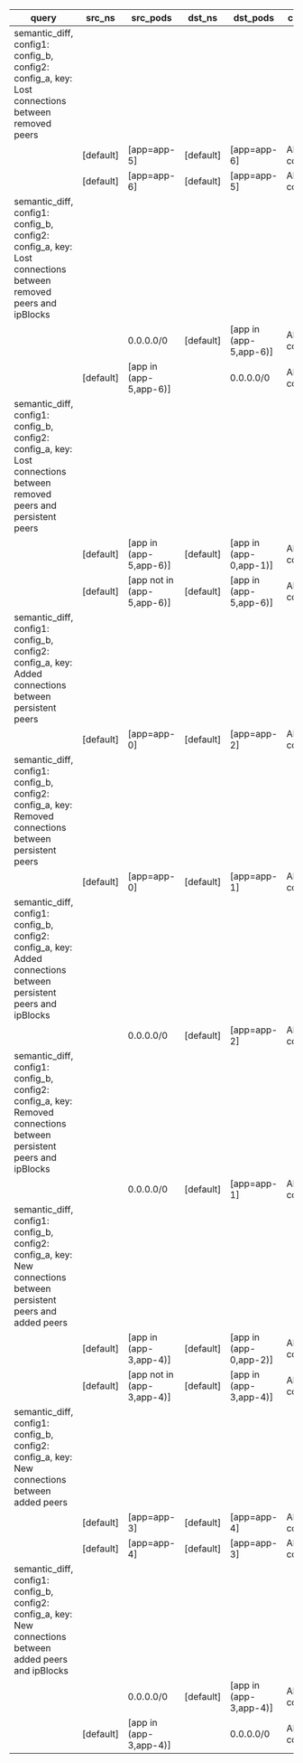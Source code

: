 |query|src_ns|src_pods|dst_ns|dst_pods|connection|
|---|---|---|---|---|---|
|semantic_diff, config1: config_b, config2: config_a, key: Lost connections between removed peers||||||
||[default]|[app=app-5]|[default]|[app=app-6]|All connections|
||[default]|[app=app-6]|[default]|[app=app-5]|All connections|
|semantic_diff, config1: config_b, config2: config_a, key: Lost connections between removed peers and ipBlocks||||||
|||0.0.0.0/0|[default]|[app in (app-5,app-6)]|All connections|
||[default]|[app in (app-5,app-6)]||0.0.0.0/0|All connections|
|semantic_diff, config1: config_b, config2: config_a, key: Lost connections between removed peers and persistent peers||||||
||[default]|[app in (app-5,app-6)]|[default]|[app in (app-0,app-1)]|All connections|
||[default]|[app not in (app-5,app-6)]|[default]|[app in (app-5,app-6)]|All connections|
|semantic_diff, config1: config_b, config2: config_a, key: Added connections between persistent peers||||||
||[default]|[app=app-0]|[default]|[app=app-2]|All connections|
|semantic_diff, config1: config_b, config2: config_a, key: Removed connections between persistent peers||||||
||[default]|[app=app-0]|[default]|[app=app-1]|All connections|
|semantic_diff, config1: config_b, config2: config_a, key: Added connections between persistent peers and ipBlocks||||||
|||0.0.0.0/0|[default]|[app=app-2]|All connections|
|semantic_diff, config1: config_b, config2: config_a, key: Removed connections between persistent peers and ipBlocks||||||
|||0.0.0.0/0|[default]|[app=app-1]|All connections|
|semantic_diff, config1: config_b, config2: config_a, key: New connections between persistent peers and added peers||||||
||[default]|[app in (app-3,app-4)]|[default]|[app in (app-0,app-2)]|All connections|
||[default]|[app not in (app-3,app-4)]|[default]|[app in (app-3,app-4)]|All connections|
|semantic_diff, config1: config_b, config2: config_a, key: New connections between added peers||||||
||[default]|[app=app-3]|[default]|[app=app-4]|All connections|
||[default]|[app=app-4]|[default]|[app=app-3]|All connections|
|semantic_diff, config1: config_b, config2: config_a, key: New connections between added peers and ipBlocks||||||
|||0.0.0.0/0|[default]|[app in (app-3,app-4)]|All connections|
||[default]|[app in (app-3,app-4)]||0.0.0.0/0|All connections|